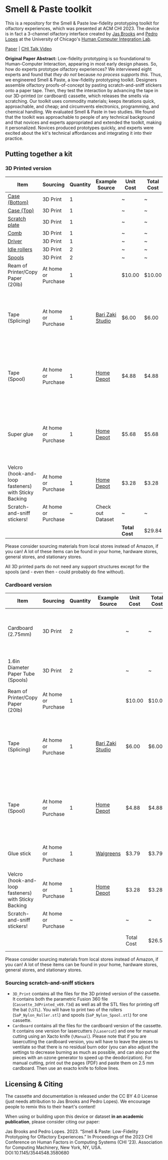 # Smell & Paste toolkit

This is a repository for the Smell & Paste low-fidelity prototyping toolkit for olfactory experiences, which was presented at ACM CHI 2023. The device is in fact a 3-channel olfactory interface created by [Jas Brooks](https://jasbrooks.net) and [Pedro Lopes](https://plopes.org) at the University of Chicago's [Human Computer Integration Lab](https://lab.plopes.org/).

[Paper](https://lab.plopes.org/published/2023-CHI-SmellPaste.pdf) | [CHI Talk Video](https://youtu.be/vVBhl13b0PE)

**Original Paper Abstract:** Low-fidelity prototyping is so foundational to Human-Computer Interaction, appearing in most early design phases. So, how do experts prototype olfactory experiences? We interviewed eight experts and found that _they do not_ because _no process supports this_. Thus, we engineered Smell & Paste, a low-fidelity prototyping toolkit. Designers assemble olfactory proofs-of-concept by pasting scratch-and-sniff stickers onto a paper tape. Then, they test the interaction by advancing the tape in our 3D-printed (or cardboard) cassette, which releases the smells via scratching. Our toolkit uses commodity materials; keeps iterations quick, approachable, and cheap; and circumvents electronics, programming, and chemical handling. We evaluated Smell & Paste in two studies. We found that the toolkit was approachable to people of any technical background and that novices and experts appropriated and extended the toolkit, making it personalized. Novices produced prototypes quickly, and experts were excited about the kit's technical affordances and integrating it into their practice.


## Putting together a kit

### 3D Printed version

| Item                              | Sourcing            | Quantity | Example Source | Unit Cost  | Total Cost | Note                                                                                                     |
|-----------------------------------|---------------------|----------|----------------|------------|------------|----------------------------------------------------------------------------------------------------------|
| [Case (Bottom)](https://github.com/humancomputerintegration/smell-and-paste/blob/main/3D_Print/STL/SaP_Nylon_CaseBottom.stl)                     | 3D Print            | 1        |                | ~          | ~          |                                                                                                          |
| [Case (Top)](https://github.com/humancomputerintegration/smell-and-paste/blob/main/3D_Print/STL/SaP_Nylon_CaseTop.stl)                        | 3D Print            | 1        |                | ~          | ~          |                                                                                                          |
| [Scratch plate](https://github.com/humancomputerintegration/smell-and-paste/blob/main/3D_Print/STL/SaP_Nylon_ScratchPlate.stl)                     | 3D Print            | 1        |                | ~          | ~          |                                                                                                          |
| [Comb](https://github.com/humancomputerintegration/smell-and-paste/blob/main/3D_Print/STL/SaP_Nylon_Comb.stl)                              | 3D Print            | 1        |                | ~          | ~          |                                                                                                          |
| [Driver](https://github.com/humancomputerintegration/smell-and-paste/blob/main/3D_Print/STL/SaP_Nylon_Driver.stl)                            | 3D Print            | 1        |                | ~          | ~          |                                                                                                          |
| [Idle rollers](https://github.com/humancomputerintegration/smell-and-paste/blob/main/3D_Print/STL/SaP_Nylon_Roller.stl)                      | 3D Print            | 2        |                | ~          | ~          |                                                                                                          |
| [Spools](https://github.com/humancomputerintegration/smell-and-paste/blob/main/3D_Print/STL/SaP_Nylon_Spool.stl)                            | 3D Print            | 2        |                | ~          | ~          |                                                                                                          |
| Ream of Printer/Copy Paper (20lb) | At home or Purchase | 1        |                | $10.00     | $10.00     | Any kind of paper at home works!                                                                         |
| Tape (Splicing)                   | At home or Purchase | 1        | [Bari Zaki Studio](https://www.barizaki.com/shop/washi-tape-bookshelf)               | $6.00      | $6.00      | Preferably a flexible tape like painter's tape. We recommend Washi tape for how thin and flexible it is! |
| Tape (Spool)                      | At home or Purchase | 1        | [Home Depot](https://www.homedepot.com/p/Nashua-Tape-1-89-in-x-55-yd-394-General-Purpose-Duct-Tape-in-Silver-Sealer-1529728/100080300)               | $4.88      | $4.88      | Preferably a stickier tape to bind the paper tape to the spools. We recommend cheap duct tape.           |
| Super glue                        | At home or Purchase | 1        | [Home Depot](https://www.homedepot.com/p/Loctite-0-14-fl-oz-Ultra-Gel-Control-Super-Glue-1363589/202020461)               | $5.68      | $5.68      | To glue the hinges for the 3D printed cassette. Alternatively, you can use duct tape as a hinge.         |
| Velcro (hook-and-loop fasteners) with Sticky Backing	| At home or Purchase | 1  | [Home Depot](https://www.homedepot.com/p/VELCRO-Brand-3-1-2-in-x-3-4-in-Sticky-Back-Strips-4-Pack-90075/202261913) | $3.28 | $3.28 | For the comb. |
| Scratch-and-sniff stickers!       | At home or Purchase | ~        | Check out Dataset               | ~          | ~          |                                                                                                          |
|                                   |                     |          |                | **Total Cost** | $29.84     | To get things started!                                                                                   |

Please consider sourcing materials from local stores instead of Amazon, if you can! A lot of these items can be found in your home, hardware stores, general stores, and stationary stores.

All 3D printed parts do not need any support structures except for the spools (and - even then - could probably do fine without).

### Cardboard version

| Item                                                 | Sourcing            | Quantity | Example Source | Unit Cost  | Total Cost | Note                                                                                                     |
|------------------------------------------------------|---------------------|----------|----------------|------------|------------|----------------------------------------------------------------------------------------------------------|
| Cardboard (2.75mm)                                      | 3D Print            | 2        |                | ~          | ~          | Amazon packages are typically the perfect thickness for this.                                                                                                          |
| 1.6in Diameter Paper Tube (Spools)                   | 3D Print            | 2        |                | ~          | ~          | Cut the tube to have 2 tubes of length 4cm.                                                              |
| Ream of Printer/Copy Paper (20lb)                    | At home or Purchase | 1        |                | $10.00     | $10.00     | Any kind of paper at home works!                                                                         |
| Tape (Splicing)                   | At home or Purchase | 1        | [Bari Zaki Studio](https://www.barizaki.com/shop/washi-tape-bookshelf)               | $6.00      | $6.00      | Preferably a flexible tape like painter's tape. We recommend Washi tape for how thin and flexible it is! |
| Tape (Spool)                      | At home or Purchase | 1        | [Home Depot](https://www.homedepot.com/p/Nashua-Tape-1-89-in-x-55-yd-394-General-Purpose-Duct-Tape-in-Silver-Sealer-1529728/100080300)               | $4.88      | $4.88      | Preferably a stickier tape to bind the paper tape to the spools. We recommend cheap duct tape.           |
| Glue stick                                           | At home or Purchase | 1        | [Walgreens](https://www.walgreens.com/store/c/elmer's-disappearing-purple-school-glue-sticks/ID=prod17798-product)               | $3.79      | $3.79      | To glue cardboard pieces together. together.                                                                       |
| Velcro (hook-and-loop fasteners) with Sticky Backing | At home or Purchase | 1        | [Home Depot](https://www.homedepot.com/p/VELCRO-Brand-3-1-2-in-x-3-4-in-Sticky-Back-Strips-4-Pack-90075/202261913)               | $3.28      | $3.28      | For comb.                                                                                                |
| Scratch-and-sniff stickers!                          | At home or Purchase | ~        |                | ~          | ~          |                                                                                                          |
|                                                      |                     |          |                | Total Cost | $26.56     | To get things started!                                                                                   |

Please consider sourcing materials from local stores instead of Amazon, if you can! A lot of these items can be found in your home, hardware stores, general stores, and stationary stores.


### Sourcing scratch-and-sniff stickers

* `3D_Print` contains all the files for the 3D printed version of the cassette. It contains both the parametric Fusion 360 file (`Cassette_3dPrinted_v69.f3d`) as well as all the STL files for printing off the bat (`\STL`). You will have to print two of the rollers (`SaP_Nylon_Roller.stl`) and spools (`SaP_Nylon_Spool.stl`) for one cassette.
* `Cardboard` contains all the files for the cardboard version of the cassette. It contains one version for lasercutters (`\Lasercut`) and one for manual cutting using an Xacto knife (`\Manual`). Please note that if you are lasercutting the cardboard version, you will have to leave the pieces to ventilate so that there is no residual burn odor (you can also adjust the settings to decrease burning as much as possible, and can also put the pieces with an ozone generator to speed up the deodorization). For manual cutting, print out the pages (PDF) and paste them on 2.5 mm cardboard. Then use an exacto knife to follow lines.

## Licensing & Citing

The cassette and documentation is released under the CC BY 4.0 License (just needs attribution to Jas Brooks and Pedro Lopes). We encourage people to remix this to their heart's content!

When using or building upon this device or dataset **in an academic publication**, please consider citing our paper:

Jas Brooks and Pedro Lopes. 2023. “Smell & Paste: Low-Fidelity Prototyping for Olfactory Experiences.” In Proceedings of the 2023 CHI Conference on Human Factors in Computing Systems (CHI ’23). Association for Computing Machinery, New York, NY, USA. DOI:10.1145/3544548.3580680